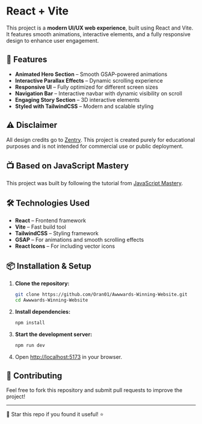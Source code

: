 # React + Vite

This project is a **modern UI/UX web experience**, built using React and Vite. It features smooth animations, interactive elements, and a fully responsive design to enhance user engagement.

## 🚀 Features

- **Animated Hero Section** – Smooth GSAP-powered animations
- **Interactive Parallax Effects** – Dynamic scrolling experience
- **Responsive UI** – Fully optimized for different screen sizes
- **Navigation Bar** – Interactive navbar with dynamic visibility on scroll
- **Engaging Story Section** – 3D interactive elements
- **Styled with TailwindCSS** – Modern and scalable styling

## ⚠️ Disclaimer

All design credits go to [Zentry](https://zentry.com/). This project is created purely for educational purposes and is not intended for commercial use or public deployment.

## 📺 Based on JavaScript Mastery

This project was built by following the tutorial from [JavaScript Mastery](https://www.youtube.com/watch?v=zA9r5zTllx4&t=29s).

## 🛠️ Technologies Used

- **React** – Frontend framework
- **Vite** – Fast build tool
- **TailwindCSS** – Styling framework
- **GSAP** – For animations and smooth scrolling effects
- **React Icons** – For including vector icons

## 📦 Installation & Setup

1. **Clone the repository:**

   ```sh
   git clone https://github.com/Oran01/Awwwards-Winning-Website.git
   cd Awwwards-Winning-Website
   ```

2. **Install dependencies:**

   ```sh
   npm install
   ```

3. **Start the development server:**

   ```sh
   npm run dev
   ```

4. Open [http://localhost:5173](http://localhost:5173) in your browser.

## 🤝 Contributing

Feel free to fork this repository and submit pull requests to improve the project!

---

🌟 Star this repo if you found it useful! ⭐
